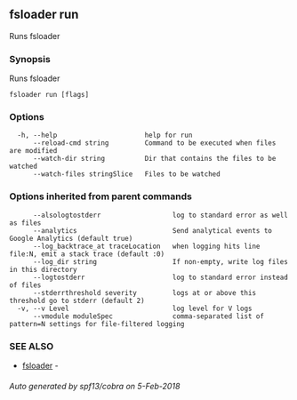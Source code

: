 ## fsloader run

Runs fsloader

### Synopsis

Runs fsloader

```
fsloader run [flags]
```

### Options

```
  -h, --help                      help for run
      --reload-cmd string         Command to be executed when files are modified
      --watch-dir string          Dir that contains the files to be watched
      --watch-files stringSlice   Files to be watched
```

### Options inherited from parent commands

```
      --alsologtostderr                  log to standard error as well as files
      --analytics                        Send analytical events to Google Analytics (default true)
      --log_backtrace_at traceLocation   when logging hits line file:N, emit a stack trace (default :0)
      --log_dir string                   If non-empty, write log files in this directory
      --logtostderr                      log to standard error instead of files
      --stderrthreshold severity         logs at or above this threshold go to stderr (default 2)
  -v, --v Level                          log level for V logs
      --vmodule moduleSpec               comma-separated list of pattern=N settings for file-filtered logging
```

### SEE ALSO

* [fsloader](fsloader.md)	 - 

###### Auto generated by spf13/cobra on 5-Feb-2018
